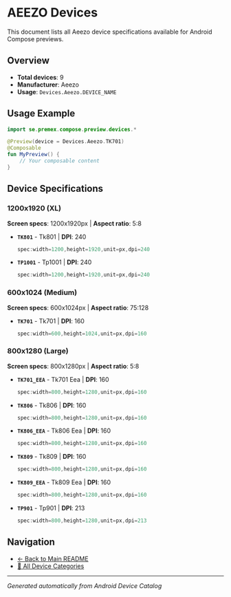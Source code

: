 # AEEZO Devices

This document lists all Aeezo device specifications available for Android Compose previews.

## Overview

- **Total devices**: 9
- **Manufacturer**: Aeezo
- **Usage**: `Devices.Aeezo.DEVICE_NAME`

## Usage Example

```kotlin
import se.premex.compose.preview.devices.*

@Preview(device = Devices.Aeezo.TK701)
@Composable
fun MyPreview() {
    // Your composable content
}
```

## Device Specifications

### 1200x1920 (XL)

**Screen specs**: 1200x1920px | **Aspect ratio**: 5:8

- **`TK801`** - Tk801 | **DPI**: 240
  ```kotlin
  spec:width=1200,height=1920,unit=px,dpi=240
  ```

- **`TP1001`** - Tp1001 | **DPI**: 240
  ```kotlin
  spec:width=1200,height=1920,unit=px,dpi=240
  ```

### 600x1024 (Medium)

**Screen specs**: 600x1024px | **Aspect ratio**: 75:128

- **`TK701`** - Tk701 | **DPI**: 160
  ```kotlin
  spec:width=600,height=1024,unit=px,dpi=160
  ```

### 800x1280 (Large)

**Screen specs**: 800x1280px | **Aspect ratio**: 5:8

- **`TK701_EEA`** - Tk701 Eea | **DPI**: 160
  ```kotlin
  spec:width=800,height=1280,unit=px,dpi=160
  ```

- **`TK806`** - Tk806 | **DPI**: 160
  ```kotlin
  spec:width=800,height=1280,unit=px,dpi=160
  ```

- **`TK806_EEA`** - Tk806 Eea | **DPI**: 160
  ```kotlin
  spec:width=800,height=1280,unit=px,dpi=160
  ```

- **`TK809`** - Tk809 | **DPI**: 160
  ```kotlin
  spec:width=800,height=1280,unit=px,dpi=160
  ```

- **`TK809_EEA`** - Tk809 Eea | **DPI**: 160
  ```kotlin
  spec:width=800,height=1280,unit=px,dpi=160
  ```

- **`TP901`** - Tp901 | **DPI**: 213
  ```kotlin
  spec:width=800,height=1280,unit=px,dpi=213
  ```

## Navigation

- [← Back to Main README](../../README.md)
- [📱 All Device Categories](../README.md)

---
*Generated automatically from Android Device Catalog*
